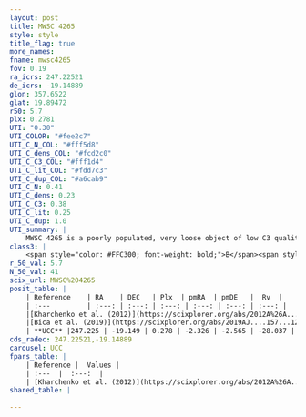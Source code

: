 ```yaml
---
layout: post
title: MWSC 4265
style: style
title_flag: true
more_names: 
fname: mwsc4265
fov: 0.19
ra_icrs: 247.22521
de_icrs: -19.14889
glon: 357.6522
glat: 19.89472
r50: 5.7
plx: 0.2781
UTI: "0.30"
UTI_COLOR: "#fee2c7"
UTI_C_N_COL: "#fff5d8"
UTI_C_dens_COL: "#fcd2c0"
UTI_C_C3_COL: "#fff1d4"
UTI_C_lit_COL: "#fdd7c3"
UTI_C_dup_COL: "#a6cab9"
UTI_C_N: 0.41
UTI_C_dens: 0.23
UTI_C_C3: 0.38
UTI_C_lit: 0.25
UTI_C_dup: 1.0
UTI_summary: |
    MWSC 4265 is a poorly populated, very loose object of low C3 quality. It is poorly studied in the literature, with no articles listed in the last 6 years.
class3: |
    <span style="color: #FFC300; font-weight: bold;">B</span><span style="color: red; font-weight: bold;">C</span>
r_50_val: 5.7
N_50_val: 41
scix_url: MWSC%204265
posit_table: |
    | Reference    | RA    | DEC   | Plx  | pmRA  | pmDE   |  Rv  |
    | :---         | :---: | :---: | :---: | :---: | :---: | :---: |
    |[Kharchenko et al. (2012)](https://scixplorer.org/abs/2012A%26A...543A.156K) | 247.268 | -19.155 | -- | 0.18 | -1.45 | -- |
    |[Bica et al. (2019)](https://scixplorer.org/abs/2019AJ....157...12B) | 247.266 | -19.153 | -- | -- | -- | -- |
    | **UCC** |247.225 | -19.149 | 0.278 | -2.326 | -2.565 | -28.037 | 
cds_radec: 247.22521,-19.14889
carousel: UCC
fpars_table: |
    | Reference |  Values |
    | :---  |  :---:  |
    | [Kharchenko et al. (2012)](https://scixplorer.org/abs/2012A%26A...543A.156K) | `e_bv=1.041, distance=2153, log_age=8.6` |
shared_table: |
    
---
```


